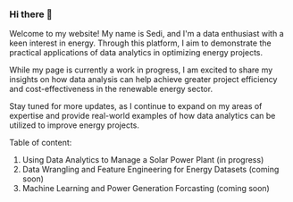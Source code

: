 ### Hi there 👋
Welcome to my website! My name is Sedi, and I'm a data enthusiast with a keen interest in energy. Through this platform, I aim to demonstrate the practical applications of data analytics in optimizing energy projects.

While my page is currently a work in progress, I am excited to share my insights on how data analysis can help achieve greater project efficiency and cost-effectiveness in the renewable energy sector.

Stay tuned for more updates, as I continue to expand on my areas of expertise and provide real-world examples of how data analytics can be utilized to improve energy projects.

Table of content: 
1. Using Data Analytics to Manage a Solar Power Plant (in progress)
2. Data Wrangling and Feature Engineering for Energy Datasets (coming soon)
3. Machine Learning and Power Generation Forcasting (coming soon) 
<!--
**sedimir/SediMir** is a ✨ _special_ ✨ repository because its `README.md` (this file) appears on your GitHub profile.

Here are some ideas to get you started:

- 🔭 I’m currently working on ...
- 🌱 I’m currently learning ...
- 👯 I’m looking to collaborate on ...
- 🤔 I’m looking for help with ...
- 💬 Ask me about ...
- 📫 How to reach me: ...
- 😄 Pronouns: ...
- ⚡ Fun fact: ...
-->
